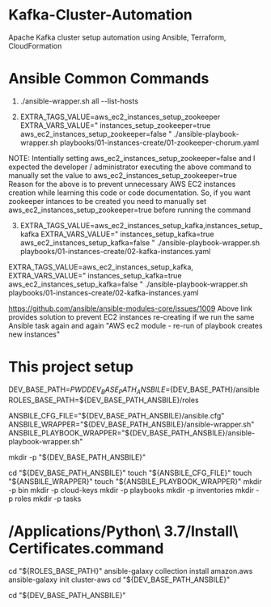# Kafka-Cluster-Automation
Apache Kafka cluster setup automation using Ansible, Terraform, CloudFormation


# Ansible Common Commands

1. ./ansible-wrapper.sh all --list-hosts

2. EXTRA_TAGS_VALUE=aws_ec2_instances_setup_zookeeper EXTRA_VARS_VALUE=" instances_setup_zookeeper=true aws_ec2_instances_setup_zookeeper=false " ./ansible-playbook-wrapper.sh playbooks/01-instances-create/01-zookeeper-chorum.yaml 

NOTE: Intentially setting aws_ec2_instances_setup_zookeeper=false and I expected the developer / administrator executing the above command to manually set the value to aws_ec2_instances_setup_zookeeper=true
Reason for the above is to prevent unnecessary AWS EC2 instances creation while learning this code or code documentation.
So, if you want zookeeper intances to be created you need to manually set aws_ec2_instances_setup_zookeeper=true before running the command

3. EXTRA_TAGS_VALUE=aws_ec2_instances_setup_kafka,instances_setup_kafka EXTRA_VARS_VALUE=" instances_setup_kafka=true aws_ec2_instances_setup_kafka=false " ./ansible-playbook-wrapper.sh playbooks/01-instances-create/02-kafka-instances.yaml

EXTRA_TAGS_VALUE=aws_ec2_instances_setup_kafka, EXTRA_VARS_VALUE=" instances_setup_kafka=true aws_ec2_instances_setup_kafka=false " ./ansible-playbook-wrapper.sh playbooks/01-instances-create/02-kafka-instances.yaml

https://github.com/ansible/ansible-modules-core/issues/1009
Above link  provides solution to prevent EC2 instances re-creating if we run the same Ansible task again and again "AWS ec2 module - re-run of playbook creates new instances"


# This project setup
DEV_BASE_PATH=${PWD}
DEV_BASE_PATH_ANSBILE=${DEV_BASE_PATH}/ansible
ROLES_BASE_PATH=${DEV_BASE_PATH_ANSBILE}/roles

ANSBILE_CFG_FILE="${DEV_BASE_PATH_ANSBILE}/ansible.cfg"
ANSBILE_WRAPPER="${DEV_BASE_PATH_ANSBILE}/ansible-wrapper.sh"
ANSBILE_PLAYBOOK_WRAPPER="${DEV_BASE_PATH_ANSBILE}/ansible-playbook-wrapper.sh"

mkdir -p "${DEV_BASE_PATH_ANSBILE}"

cd "${DEV_BASE_PATH_ANSBILE}"
touch "${ANSBILE_CFG_FILE}"
touch "${ANSBILE_WRAPPER}"
touch "${ANSBILE_PLAYBOOK_WRAPPER}"
mkdir -p bin
mkdir -p cloud-keys
mkdir -p playbooks
mkdir -p inventories
mkdir -p roles
mkdir -p tasks

# /Applications/Python\ 3.7/Install\ Certificates.command
cd "${ROLES_BASE_PATH}"
ansible-galaxy collection install amazon.aws
ansible-galaxy init cluster-aws
cd "${DEV_BASE_PATH_ANSBILE}"

cd "${DEV_BASE_PATH_ANSBILE}"


